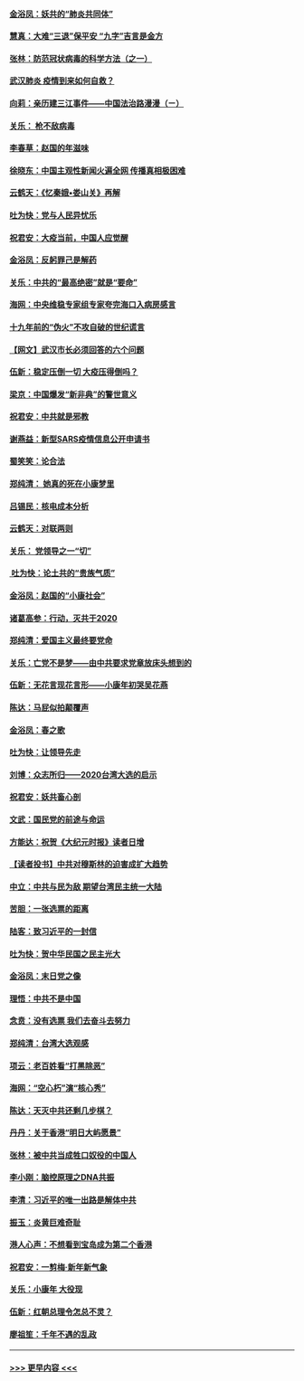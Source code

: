 #### [金浴凤：妖共的“肺炎共同体”](../pages/nsc993/n11829448.md?t=01300931) 
#### [慧真：大难“三退”保平安 “九字”吉言是金方](../pages/nsc993/n11829501.md?t=01300931) 
#### [张林：防范冠状病毒的科学方法（之一）](../pages/nsc993/n11828618.md?t=01300931) 
#### [武汉肺炎 疫情到来如何自救？](../pages/nsc993/n11827632.md?t=01300931) 
#### [向莉：亲历建三江事件——中国法治路漫漫（ㄧ）](../pages/nsc993/n11827190.md?t=01300931) 
#### [关乐： 枪不敌病毒](../pages/nsc993/n11826746.md?t=01300931) 
#### [李春草：赵国的年滋味](../pages/nsc993/n11826321.md?t=01300931) 
#### [徐晓东：中国主观性新闻火遍全网 传播真相极困难](../pages/nsc993/n11826508.md?t=01300931) 
#### [云鹤天：《忆秦娥▪娄山关》再解](../pages/nsc993/n11824682.md?t=01300931) 
#### [吐为快：党与人民异忧乐](../pages/nsc993/n11824660.md?t=01300931) 
#### [祝君安：大疫当前，中国人应觉醒](../pages/nsc993/n11821946.md?t=01300931) 
#### [金浴凤：反躬罪己是解药](../pages/nsc993/n11820280.md?t=01300931) 
#### [关乐：中共的“最高绝密”就是“要命”](../pages/nsc993/n11816946.md?t=01300931) 
#### [海网：中央维稳专家组专家夸完海口入病房感言](../pages/nsc993/n11815138.md?t=01300931) 
#### [十九年前的“伪火”不攻自破的世纪谎言](../pages/nsc993/n11813238.md?t=01300931) 
#### [【网文】武汉市长必须回答的六个问题](../pages/nsc993/n11813848.md?t=01300931) 
#### [伍新：稳定压倒一切 大疫压得倒吗？](../pages/nsc993/n11812634.md?t=01300931) 
#### [梁京：中国爆发“新非典”的警世意义](../pages/nsc993/n11812554.md?t=01300931) 
#### [祝君安：中共就是邪教](../pages/nsc993/n11812431.md?t=01300931) 
#### [谢燕益：新型SARS疫情信息公开申请书](../pages/nsc993/n11808840.md?t=01300931) 
#### [蜀笑笑：论合法](../pages/nsc993/n11808064.md?t=01300931) 
#### [郑纯清： 她真的死在小康梦里](../pages/nsc993/n11806623.md?t=01300931) 
#### [吕锡民：核电成本分析](../pages/nsc993/n11806284.md?t=01300931) 
#### [云鹤天：对联两则](../pages/nsc993/n11805957.md?t=01300931) 
#### [关乐： 党领导之一“切”](../pages/nsc993/n11804505.md?t=01300931) 
#### [ 吐为快：论土共的“贵族气质”](../pages/nsc993/n11804490.md?t=01300931) 
#### [金浴凤：赵国的“小康社会”](../pages/nsc993/n11804452.md?t=01300931) 
#### [诸葛高参：行动，灭共于2020](../pages/nsc993/n11804120.md?t=01300931) 
#### [郑纯清：爱国主义最终要党命](../pages/nsc993/n11802197.md?t=01300931) 
#### [关乐：亡党不是梦——由中共要求党章放床头想到的](../pages/nsc993/n11802156.md?t=01300931) 
#### [伍新：无花言现花言形——小康年初哭吴花燕](../pages/nsc993/n11800044.md?t=01300931) 
#### [陈达：马屁似拍颠覆声](../pages/nsc993/n11800010.md?t=01300931) 
#### [金浴凤：春之歌](../pages/nsc993/n11797687.md?t=01300931) 
#### [吐为快：让领导先走](../pages/nsc993/n11797512.md?t=01300931) 
#### [刘博：众志所归——2020台湾大选的启示](../pages/nsc993/n11796878.md?t=01300931) 
#### [祝君安：妖共畜心剖](../pages/nsc993/n11794273.md?t=01300931) 
#### [文武：国民党的前途与命运](../pages/nsc993/n11794198.md?t=01300931) 
#### [方能达：祝贺《大纪元时报》读者日增](../pages/nsc993/n11793807.md?t=01300931) 
#### [【读者投书】中共对穆斯林的迫害成扩大趋势](../pages/nsc993/n11791371.md?t=01300931) 
#### [中立：中共与民为敌 期望台湾民主统一大陆](../pages/nsc993/n11790392.md?t=01300931) 
#### [苦胆：一张选票的距离](../pages/nsc993/n11788914.md?t=01300931) 
#### [陆客：致习近平的一封信](../pages/nsc993/n11788867.md?t=01300931) 
#### [吐为快：贺中华民国之民主光大](../pages/nsc993/n11788618.md?t=01300931) 
#### [金浴凤：末日党之像](../pages/nsc993/n11787475.md?t=01300931) 
#### [理悟：中共不是中国](../pages/nsc993/n11787463.md?t=01300931) 
#### [念贲：没有选票  我们去奋斗去努力](../pages/nsc993/n11787398.md?t=01300931) 
#### [郑纯清：台湾大选观感](../pages/nsc993/n11786210.md?t=01300931) 
#### [项云：老百姓看“打黑除恶”](../pages/nsc993/n11785398.md?t=01300931) 
#### [海网：“空心朽”演“核心秀”](../pages/nsc993/n11783874.md?t=01300931) 
#### [陈达：天灭中共还剩几步棋？](../pages/nsc993/n11783719.md?t=01300931) 
#### [丹丹：关于香港“明日大屿愿景”](../pages/nsc993/n11783273.md?t=01300931) 
#### [张林：被中共当成牲口奴役的中国人](../pages/nsc993/n11782397.md?t=01300931) 
#### [李小刚：脑控原理之DNA共振](../pages/nsc993/n11780962.md?t=01300931) 
#### [李清：习近平的唯一出路是解体中共](../pages/nsc993/n11780866.md?t=01300931) 
#### [振玉：炎黄巨难奇耻](../pages/nsc993/n11779632.md?t=01300931) 
#### [港人心声：不想看到宝岛成为第二个香港](../pages/nsc993/n11778817.md?t=01300931) 
#### [祝君安：一剪梅‧新年新气象](../pages/nsc993/n11776340.md?t=01300931) 
#### [关乐：小康年 大役现](../pages/nsc993/n11774213.md?t=01300931) 
#### [伍新：红朝总理令怎总不灵？](../pages/nsc993/n11770813.md?t=01300931) 
#### [廖祖笙：千年不遇的乱政](../pages/nsc993/n11770373.md?t=01300931) 

----
#### [ >>> 更早内容 <<< ](../indexes/nsc993-earlier.md)
